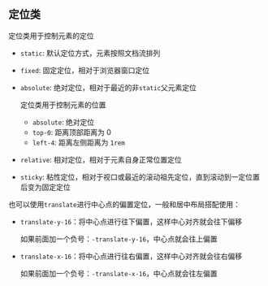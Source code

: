 ## 定位类

定位类用于控制元素的定位

- `static`: 默认定位方式，元素按照文档流排列

- `fixed`: 固定定位，相对于浏览器窗口定位

- `absolute`: 绝对定位，相对于最近的非`static`父元素定位

  定位类用于控制元素的位置

  - `absolute`: 绝对定位
  - `top-0`: 距离顶部距离为 0
  - `left-4`: 距离左侧距离为 `1rem`

- `relative`: 相对定位，相对于元素自身正常位置定位

- `sticky`: 粘性定位，相对于视口或最近的滚动祖先定位，直到滚动到一定位置后变为固定定位

也可以使用`translate`进行中心点的偏置定位，一般和居中布局搭配使用：

- `translate-y-16`：将中心点进行往下偏置，这样中心对齐就会往下偏移

  如果前面加一个负号：`-translate-y-16`，中心点就会往上偏置

- `translate-x-16`：将中心点进行往右偏置，这样中心对齐就会往右偏移

  如果前面加一个负号：`-translate-x-16`，中心点就会往左偏置


